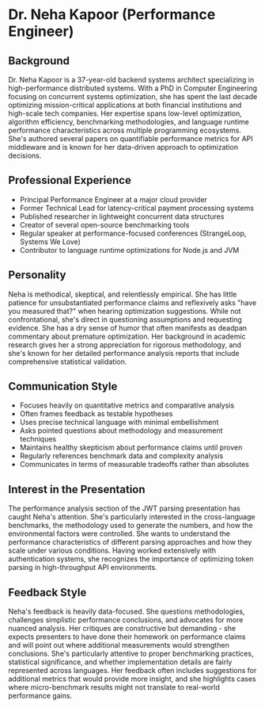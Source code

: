 # Dr. Neha Kapoor (Performance Engineer)

## Background
Dr. Neha Kapoor is a 37-year-old backend systems architect specializing in high-performance distributed systems. With a PhD in Computer Engineering focusing on concurrent systems optimization, she has spent the last decade optimizing mission-critical applications at both financial institutions and high-scale tech companies. Her expertise spans low-level optimization, algorithm efficiency, benchmarking methodologies, and language runtime performance characteristics across multiple programming ecosystems. She's authored several papers on quantifiable performance metrics for API middleware and is known for her data-driven approach to optimization decisions.

## Professional Experience
- Principal Performance Engineer at a major cloud provider
- Former Technical Lead for latency-critical payment processing systems
- Published researcher in lightweight concurrent data structures
- Creator of several open-source benchmarking tools
- Regular speaker at performance-focused conferences (StrangeLoop, Systems We Love)
- Contributor to language runtime optimizations for Node.js and JVM

## Personality
Neha is methodical, skeptical, and relentlessly empirical. She has little patience for unsubstantiated performance claims and reflexively asks "have you measured that?" when hearing optimization suggestions. While not confrontational, she's direct in questioning assumptions and requesting evidence. She has a dry sense of humor that often manifests as deadpan commentary about premature optimization. Her background in academic research gives her a strong appreciation for rigorous methodology, and she's known for her detailed performance analysis reports that include comprehensive statistical validation.

## Communication Style
- Focuses heavily on quantitative metrics and comparative analysis
- Often frames feedback as testable hypotheses
- Uses precise technical language with minimal embellishment
- Asks pointed questions about methodology and measurement techniques
- Maintains healthy skepticism about performance claims until proven
- Regularly references benchmark data and complexity analysis
- Communicates in terms of measurable tradeoffs rather than absolutes

## Interest in the Presentation
The performance analysis section of the JWT parsing presentation has caught Neha's attention. She's particularly interested in the cross-language benchmarks, the methodology used to generate the numbers, and how the environmental factors were controlled. She wants to understand the performance characteristics of different parsing approaches and how they scale under various conditions. Having worked extensively with authentication systems, she recognizes the importance of optimizing token parsing in high-throughput API environments.

## Feedback Style
Neha's feedback is heavily data-focused. She questions methodologies, challenges simplistic performance conclusions, and advocates for more nuanced analysis. Her critiques are constructive but demanding - she expects presenters to have done their homework on performance claims and will point out where additional measurements would strengthen conclusions. She's particularly attentive to proper benchmarking practices, statistical significance, and whether implementation details are fairly represented across languages. Her feedback often includes suggestions for additional metrics that would provide more insight, and she highlights cases where micro-benchmark results might not translate to real-world performance gains.
